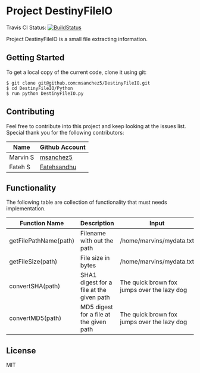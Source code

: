 # Project DestinyFileIO
Travis CI Status:  [![BuildStatus](https://travis-ci.org/msanchez5/DestinyFileIO.svg?branch=master)](https://travis-ci.org/msanchez5/DestinyFileIO)

Project DestinyFileIO is a small file extracting information.

## Getting Started

To get a local copy of the current code, clone it using git:
```
$ git clone git@github.com:msanchez5/DestinyFileIO.git
$ cd DestinyFileIO/Python
$ run python DestinyFileIO.py
```

## Contributing
Feel free to contribute into this project and keep looking at the issues list.
Special thank you for the following contributors:

| Name | Github Account |
| ------ | ------ |
| Marvin S | [msanchez5](https://github.com/msanchez5) |
| Fateh S | [Fatehsandhu](https://github.com/Fatehsandhu) |

## Functionality
The following table are collection of functionality that must needs implementation.

| Function Name | Description | Input | Expected Output
| ----- | ----- | ----- | ----- |
| getFilePathName(path) | Filename with out the path | /home/marvins/mydata.txt | mydata.txt |
| getFileSize(path) | File size in bytes | /home/marvins/mydata.txt | 129 Kb |
| convertSHA(path) | SHA1 digest for a file at the given path | The quick brown fox jumps over the lazy dog | 2fd4e1c67a2d28fced849ee1bb76e7391b93eb12 |
| convertMD5(path) | MD5 digest for a file at the given path | The quick brown fox jumps over the lazy dog | 9e107d9d372bb6826bd81d3542a419d |

## License
MIT
